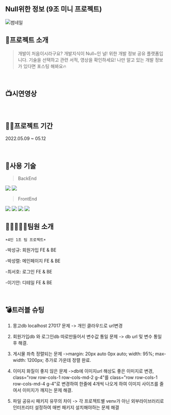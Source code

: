 Null위한 정보 (9조 미니 프로젝트)
----------
![썸네일](https://user-images.githubusercontent.com/59018674/168022586-0316cb26-b545-48cb-91be-03fdf90a7cd5.png)


👋프로젝트 소개
----------
>개발이 처음이시라구요? 개발지식이 Null~인 널! 위한 개발 정보 공유 플랫폼입니다. 기술을 선택하고 관련 서적, 영상을 확인하세요! 나만 알고 있는 개발 정보가 있다면 포스팅 해봐요🔥

<br>


📺시연영상
----------

<br>


👨‍💻프로젝트 기간
----------
2022.05.09 ~ 05.12

<br>


🔨사용 기술
----------
>BackEnd
 <img src="https://img.shields.io/badge/flask-000000?style=flat&logo=Flask&logoColor=white"/>
 <img src="https://img.shields.io/badge/MongoDB-47A248?style=flat&logo=MongoDB&logoColor=white"/>

  
>FrontEnd
  <img src="https://img.shields.io/badge/HTML5-E34F26?style=flat&logo=HTML5&logoColor=white"/>
  <img src="https://img.shields.io/badge/CSS3-1572B6?style=flat&logo=CSS3&logoColor=white"/>
  <img src="https://img.shields.io/badge/JavaScript-F7DF1E?style=flat&logo=JavaScript&logoColor=white"/>
  <img src="https://img.shields.io/badge/Bootstrap-7952B3?style=flat&logo=Bootstrap&logoColor=white"/>

👨🏻‍🤝‍👨🏻팀원 소개
----------
    ☀4인 1조 팀 프로젝트☀
  -박성규: 회원가입 FE & BE
  
  -박성렬: 메인페이지 FE & BE
  
  -최서호: 로그인 FE & BE
  
  -이기안: 디테일 FE & BE
    
  <br>


  💣트러블 슈팅
  ----------
  1. 몽고db localhost 27017 문제 -> 개인 클라우드로 url변경
  2. 회원가입db 와 로그인db 따로만들어서 변수값 통일 문제
    -> db url 및 변수 통일 후 해결.
  3. 게시물 좌측 정렬되는 문제
    ->margin: 20px auto 0px auto;
              width: 95%;
              max-width: 1200px; 추가로 가운데 정렬 완료.
  4. 이미지 화질이 좋지 않은 문제
->db에 이미지url 해상도 좋은 이미지로 변경,
class="row row-cols-1 row-cols-md-2 g-4"를
               class="row row-cols-1 row-cols-md-4 g-4"로 변경하여
한줄에 4개씩 나오게 하여 이미지 사이즈를 줄여서
이미지가 깨지는 문제 해결.

5. 파일 공유시 패키지 유무의 차이
-> 각 프로젝트별 venv가 아닌 외부라이브러리로 인터프리터
설정하여 매번 패키지 설치해야하는 문제 해결
